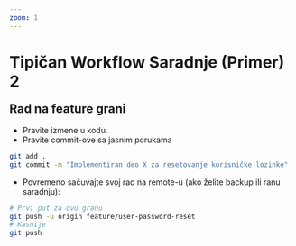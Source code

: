 ```yaml
---
zoom: 1
---
```


# Tipičan Workflow Saradnje (Primer) 2

<v-click>

<h2 style="margin-top: 0.5rem;">Rad na feature grani</h2>

</v-click>


<v-clicks>

- Pravite izmene u kodu.
- Pravite commit-ove sa jasnim porukama
```bash
git add .
git commit -m "Implementiran deo X za resetovanje korisničke lozinke"
```

- Povremeno sačuvajte svoj rad na remote-u (ako želite backup ili ranu saradnju):
```bash
# Prvi put za ovu granu
git push -u origin feature/user-password-reset
# Kasnije
git push
```

</v-clicks>